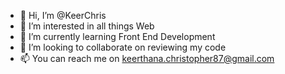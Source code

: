 - 👋 Hi, I’m @KeerChris
- 👀 I’m interested in all things Web
- 🌱 I’m currently learning Front End Development
- 💞️ I’m looking to collaborate on reviewing my code
- 📫 You can reach me on keerthana.christopher87@gmail.com

<!---
KeerChris/KeerChris is a ✨ special ✨ repository because its `README.md` (this file) appears on your GitHub profile.
You can click the Preview link to take a look at your changes.
--->
